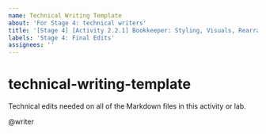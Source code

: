```yaml
---
name: Technical Writing Template
about: 'For Stage 4: technical writers'
title: '[Stage 4] [Activity 2.2.1] Bookkeeper: Styling, Visuals, Rearranging Cards'
labels: 'Stage 4: Final Edits'
assignees: ''
---
```


# technical-writing-template

Technical edits needed on all of the Markdown files in this activity or lab.

@writer

